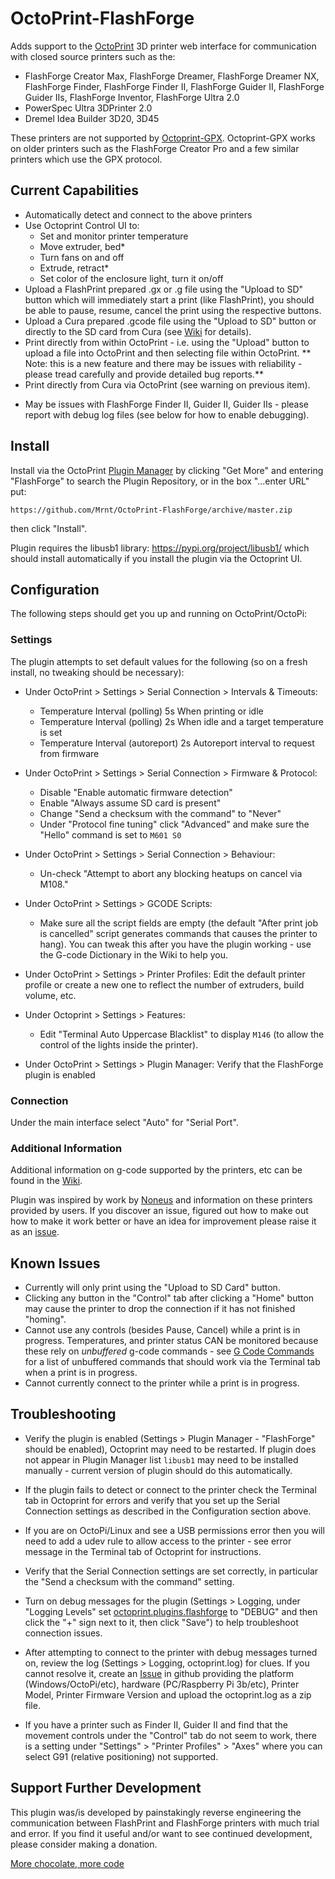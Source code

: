 # OctoPrint-FlashForge

Adds support to the [OctoPrint](https://octoprint.org) 3D printer web interface for communication with closed source printers such as the:
- FlashForge Creator Max, FlashForge Dreamer, FlashForge Dreamer NX, FlashForge Finder, FlashForge Finder II, FlashForge Guider II, FlashForge Guider IIs, FlashForge Inventor, FlashForge Ultra 2.0
- PowerSpec Ultra 3DPrinter 2.0
- Dremel Idea Builder 3D20, 3D45

These printers are not supported by [Octoprint-GPX](https://github.com/markwal/OctoPrint-GPX).  Octoprint-GPX works on older printers such as the FlashForge Creator Pro and a few similar printers which use the GPX protocol.

## Current Capabilities

- Automatically detect and connect to the above printers
- Use Octoprint Control UI to:
    - Set and monitor printer temperature
    - Move extruder, bed*
    - Turn fans on and off
    - Extrude, retract*
    - Set color of the enclosure light, turn it on/off
- Upload a FlashPrint prepared .gx or .g file using the "Upload to SD" button which will immediately start a print (like FlashPrint), you should be able to pause, resume, cancel the print using the respective buttons.
- Upload a Cura prepared .gcode file using the "Upload to SD" button or directly to the SD card from Cura (see [Wiki](https://github.com/Mrnt/OctoPrint-FlashForge/wiki) for details).
- Print directly from within OctoPrint - i.e. using the "Upload" button to upload a file into OctoPrint and then selecting file within OctoPrint. ** Note: this is a new feature and there may be issues with reliability - please tread carefully and provide detailed bug reports.**
- Print directly from Cura via OctoPrint (see warning on previous item).

* May be issues with FlashForge Finder II, Guider II, Guider IIs - please report with debug log files (see below for how to enable debugging).


## Install

Install via the OctoPrint [Plugin Manager](https://docs.octoprint.org/en/master/bundledplugins/pluginmanager.html)
by clicking "Get More" and entering "FlashForge" to search the Plugin Repository, or in the box "...enter URL" put:

    https://github.com/Mrnt/OctoPrint-FlashForge/archive/master.zip

then click "Install".

Plugin requires the libusb1 library: https://pypi.org/project/libusb1/
 which should install automatically if you install the plugin via the Octoprint UI.

## Configuration

The following steps should get you up and running on OctoPrint/OctoPi:

### Settings

The plugin attempts to set default values for the following (so on a fresh install, no tweaking should be necessary):

* Under OctoPrint > Settings > Serial Connection > Intervals & Timeouts:
    * Temperature Interval (polling) 5s When printing or idle
    * Temperature Interval (polling) 2s When idle and a target temperature is set
    * Temperature Interval (autoreport) 2s Autoreport interval to request from firmware

* Under OctoPrint > Settings > Serial Connection > Firmware & Protocol:
    * Disable "Enable automatic firmware detection"
    * Enable "Always assume SD card is present"
    * Change "Send a checksum with the command" to "Never"
    * Under "Protocol fine tuning" click "Advanced" and make sure the "Hello" command is set to `M601 S0`

* Under OctoPrint > Settings > Serial Connection > Behaviour:
    * Un-check "Attempt to abort any blocking heatups on cancel via M108."

* Under OctoPrint > Settings > GCODE Scripts:
    * Make sure all the script fields are empty (the default "After print job is cancelled" script generates commands
    that causes the printer to hang). You can tweak this after you have the plugin working - use the G-code Dictionary
    in the Wiki to help you.

* Under OctoPrint > Settings > Printer Profiles:
Edit the default printer profile or create a new one to reflect the number of extruders, build volume, etc.

* Under Octoprint > Settings > Features:
    * Edit "Terminal Auto Uppercase Blacklist" to display `M146` (to allow the control of the lights inside the printer).

* Under OctoPrint > Settings > Plugin Manager:
Verify that the FlashForge plugin is enabled

### Connection

Under the main interface select "Auto" for "Serial Port".

### Additional Information

Additional information on g-code supported by the printers, etc can be found in the [Wiki](https://github.com/Mrnt/OctoPrint-FlashForge/wiki).

Plugin was inspired by work by [Noneus](https://github.com/Noneus) and information on these printers provided by users. If you discover an issue, figured out how to make out how to make it work better or have an idea for improvement please raise it as an [issue](https://github.com/Mrnt/OctoPrint-FlashForge/issues).

## Known Issues

* Currently will only print using the "Upload to SD Card" button.
* Clicking any button in the "Control" tab after clicking a "Home" button may cause the printer to drop the connection if it has not finished "homing".
* Cannot use any controls (besides Pause, Cancel) while a print is in progress. Temperatures, and printer status CAN be monitored because these rely on  *unbuffered* g-code commands - see [G Code Commands](https://github.com/Mrnt/OctoPrint-FlashForge/wiki/G-Code-Dictionary) for a list of unbuffered commands that should work via the Terminal tab when a print is in progress.
* Cannot currently connect to the printer while a print is in progress.

## Troubleshooting

* Verify the plugin is enabled (Settings > Plugin Manager - "FlashForge" should be enabled), Octoprint may need to be restarted.
If plugin does not appear in Plugin Manager list `libusb1` may need to be installed manually - current version of plugin should do this automatically.

* If the plugin fails to detect or connect to the printer check the Terminal tab in Octoprint for errors and verify that you set up the Serial Connection settings as described in the Configuration section above.

* If you are on OctoPi/Linux and see a USB permissions error then you will need to add a udev rule to allow access to the printer - see error message in the Terminal tab of Octoprint for instructions.

* Verify that the Serial Connection settings are set correctly, in particular the "Send a checksum with the command" setting.

* Turn on debug messages for the plugin (Settings > Logging, under "Logging Levels" set [octoprint.plugins.flashforge](https://github.com/Mrnt/OctoPrint-FlashForge/wiki/images/LoggingSettings.png) to "DEBUG" and then click the "+" sign next to it, then click "Save") to help troubleshoot connection issues.

* After attempting to connect to the printer with debug messages turned on, review the log (Settings > Logging, octoprint.log) for clues. If you cannot resolve it, create an [Issue](https://github.com/Mrnt/OctoPrint-FlashForge/issues) in github providing the platform (Windows/OctoPi/etc), hardware (PC/Raspberry Pi 3b/etc), Printer Model, Printer Firmware Version and upload the octoprint.log as a zip file.

* If you have a printer such as Finder II, Guider II and find that the movement controls under the "Control" tab do not seem to work,
there is a setting under "Settings" > "Printer Profiles" > "Axes" where you can select G91 (relative positioning) not supported.

## Support Further Development

This plugin was/is developed by painstakingly reverse engineering the communication
between FlashPrint and FlashForge printers with much trial and error. If you find it
useful and/or want to see continued development, please consider making a donation.

[More chocolate, more code](https://www.paypal.com/cgi-bin/webscr?cmd=_s-xclick&hosted_button_id=S4TNWVKFLPL5C&source=url)




